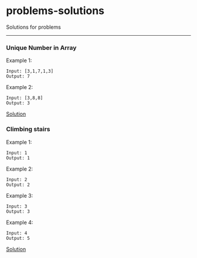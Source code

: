 # problems-solutions
Solutions for problems

---
### Unique Number in Array

Example 1:
```
Input: [3,1,7,1,3]
Output: 7
```
Example 2:
```
Input: [3,8,8]
Output: 3
```
[Solution](UniqueNumberInArray/index.js)

### Climbing stairs

Example 1:
```
Input: 1
Output: 1
```
Example 2:
```
Input: 2
Output: 2
```
Example 3:
```
Input: 3
Output: 3
```
Example 4:
```
Input: 4
Output: 5
```
[Solution](ClimbingStairs/index.js)
